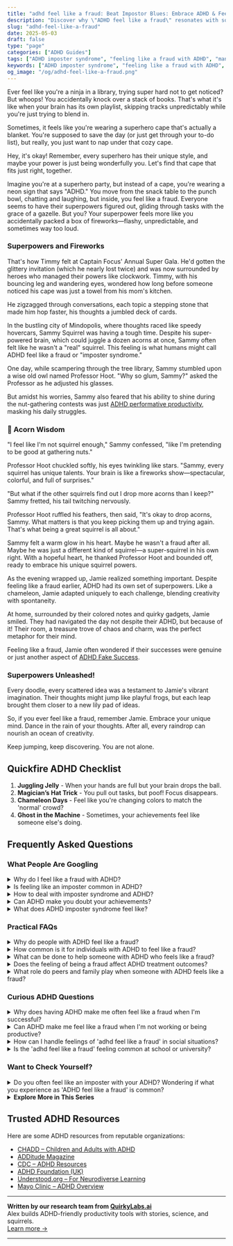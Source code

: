 ```yaml
---
title: "adhd feel like a fraud: Beat Impostor Blues: Embrace ADHD & Feel Genuine!"
description: "Discover why \"ADHD feel like a fraud\" resonates with so many. This cozy, validating blog helps you embrace your unique superhero style with a warm, understanding hug. Feel seen and uplifted with us!"
slug: "adhd-feel-like-a-fraud"
date: 2025-05-03
draft: false
type: "page"
categories: ["ADHD Guides"]
tags: ["ADHD imposter syndrome", "feeling like a fraud with ADHD", "managing ADHD emotions", "ADHD adult coping strategies", "ADHD identity challenges", "embracing ADHD uniqueness", "ADHD social anxiety"]
keywords: ["ADHD imposter syndrome", "feeling like a fraud with ADHD", "managing ADHD emotions", "ADHD adult coping strategies", "ADHD identity challenges", "embracing ADHD uniqueness", "ADHD social anxiety"]
og_image: "/og/adhd-feel-like-a-fraud.png"
---
```


Ever feel like you're a ninja in a library, trying super hard not to get noticed? But whoops! You accidentally knock over a stack of books. That's what it's like when your brain has its own playlist, skipping tracks unpredictably while you're just trying to blend in.

Sometimes, it feels like you're wearing a superhero cape that's actually a blanket. You're supposed to save the day (or just get through your to-do list), but really, you just want to nap under that cozy cape.

Hey, it's okay! Remember, every superhero has their unique style, and maybe your power is just being wonderfully you. Let's find that cape that fits just right, together.

Imagine you're at a superhero party, but instead of a cape, you're wearing a neon sign that says "ADHD." You move from the snack table to the punch bowl, chatting and laughing, but inside, you feel like a fraud. Everyone seems to have their superpowers figured out, gliding through tasks with the grace of a gazelle. But you? Your superpower feels more like you accidentally packed a box of fireworks—flashy, unpredictable, and sometimes way too loud.

### Superpowers and Fireworks

That's how Timmy felt at Captain Focus' Annual Super Gala. He'd gotten the glittery invitation (which he nearly lost twice) and was now surrounded by heroes who managed their powers like clockwork. Timmy, with his bouncing leg and wandering eyes, wondered how long before someone noticed his cape was just a towel from his mom's kitchen.

He zigzagged through conversations, each topic a stepping stone that made him hop faster, his thoughts a jumbled deck of cards.

In the bustling city of Mindopolis, where thoughts raced like speedy hovercars, Sammy Squirrel was having a tough time. Despite his super-powered brain, which could juggle a dozen acorns at once, Sammy often felt like he wasn't a "real" squirrel. This feeling is what humans might call ADHD feel like a fraud or "imposter syndrome."

One day, while scampering through the tree library, Sammy stumbled upon a wise old owl named Professor Hoot. "Why so glum, Sammy?" asked the Professor as he adjusted his glasses.

But amidst his worries, Sammy also feared that his ability to shine during the nut-gathering contests was just [ADHD performative productivity](/pages/adhd-performative-productivity/), masking his daily struggles.

### 🌟 Acorn Wisdom

"I feel like I'm not squirrel enough," Sammy confessed, "like I'm pretending to be good at gathering nuts."

Professor Hoot chuckled softly, his eyes twinkling like stars. "Sammy, every squirrel has unique talents. Your brain is like a fireworks show—spectacular, colorful, and full of surprises."

"But what if the other squirrels find out I drop more acorns than I keep?" Sammy fretted, his tail twitching nervously.

Professor Hoot ruffled his feathers, then said, "It's okay to drop acorns, Sammy. What matters is that you keep picking them up and trying again. That's what being a great squirrel is all about."

Sammy felt a warm glow in his heart. Maybe he wasn't a fraud after all. Maybe he was just a different kind of squirrel—a super-squirrel in his own right. With a hopeful heart, he thanked Professor Hoot and bounded off, ready to embrace his unique squirrel powers.

As the evening wrapped up, Jamie realized something important. Despite feeling like a fraud earlier, ADHD had its own set of superpowers. Like a chameleon, Jamie adapted uniquely to each challenge, blending creativity with spontaneity.

At home, surrounded by their colored notes and quirky gadgets, Jamie smiled. They had navigated the day not despite their ADHD, but because of it! Their room, a treasure trove of chaos and charm, was the perfect metaphor for their mind.

Feeling like a fraud, Jamie often wondered if their successes were genuine or just another aspect of [ADHD Fake Success](/pages/adhd-fake-success/).

### Superpowers Unleashed!

Every doodle, every scattered idea was a testament to Jamie's vibrant imagination. Their thoughts might jump like playful frogs, but each leap brought them closer to a new lily pad of ideas.

So, if you ever feel like a fraud, remember Jamie. Embrace your unique mind. Dance in the rain of your thoughts. After all, every raindrop can nourish an ocean of creativity.

Keep jumping, keep discovering. You are not alone.

## Quickfire ADHD Checklist

1. **Juggling Jelly** - When your hands are full but your brain drops the ball.
2. **Magician’s Hat Trick** - You pull out tasks, but poof! Focus disappears.
3. **Chameleon Days** - Feel like you're changing colors to match the 'normal' crowd?
4. **Ghost in the Machine** - Sometimes, your achievements feel like someone else's doing.

## Frequently Asked Questions



### What People Are Googling

<details><summary>Why do I feel like a fraud with ADHD?</summary><p>Feeling like a fraud, often called "impostor syndrome," is actually quite common among folks with ADHD. This feeling can stem from the challenges of managing varying productivity levels and societal expectations which might not always align well with how ADHD affects you. Remember, your experiences and struggles are valid, even if they're different from what others seem to go through. It's important to acknowledge your own efforts and the unique strengths you bring to the table, despite the hurdles you face along the way.</p></details>
<details><summary>Is feeling like an imposter common in ADHD?</summary><p>Absolutely, feeling like an imposter is quite common among individuals with ADHD. This feeling often stems from a lifetime of experiences where your unique way of processing or approaching tasks might not align with conventional expectations. Remember, ADHD brains are incredibly creative and capable, but they work differently! It's important to acknowledge your achievements and unique strengths, and understand that everyone, ADHD or not, has their own challenges and feelings of doubt at times.</p></details>
<details><summary>How to deal with imposter syndrome and ADHD?</summary><p>Dealing with imposter syndrome alongside ADHD can feel like a double challenge, but remember, you're not alone in this. One effective strategy is to keep a "success journal" where you jot down all your accomplishments, no matter how small they seem. This can help you visually counteract feelings of being a fraud by providing tangible proof of your capabilities. Also, consider breaking tasks into smaller, manageable steps to reduce overwhelm and boost your confidence as you complete each one. Remember, every little success is a step toward recognizing your true value.</p></details>
<details><summary>Can ADHD make you doubt your achievements?</summary><p>Absolutely, it's quite common for individuals with ADHD to experience doubts about their achievements. This often stems from a history of inconsistent performance, where you might excel in some areas but struggle in others, leading to feelings of uncertainty about your abilities. Remember, your achievements are real and valid, even if your ADHD brain tries to convince you otherwise. It’s important to celebrate all your victories, big and small, and recognize the unique strengths you bring to each accomplishment.</p></details>
<details><summary>What does ADHD imposter syndrome feel like?</summary><p>Experiencing ADHD imposter syndrome can feel like you're constantly doubting the legitimacy of your ADHD diagnosis, often wondering if you're just lazy or not trying hard enough compared to others. It's like carrying a little voice that questions whether your struggles are valid or if you're just making excuses. This can feel isolating and overwhelming, as it seems like you're the only one who can't keep up. Just remember, these feelings are quite common, and acknowledging them is a big step towards understanding and managing your ADHD effectively.</p></details>



### Practical FAQs

<details><summary>Why do people with ADHD feel like a fraud?</summary><p>Feeling like a fraud, or experiencing what's often called "impostor syndrome," is common among individuals with ADHD. This often happens because there's a mismatch between their efforts and the outcomes, especially when ADHD-related challenges make tasks harder than they seem to others. People with ADHD might beat themselves up for struggling with things that appear easy for everyone else, leading to feelings of being an impostor. It’s important to remember that ADHD comes with unique strengths as well, and learning to leverage these can help mitigate those feelings of fraudulence.</p></details>
<details><summary>How common is it for individuals with ADHD to feel like a fraud?</summary><p>It's quite common for individuals with ADHD to experience feelings of being a fraud, often described as imposter syndrome. This happens because people with ADHD can struggle with inconsistency in performance — being brilliant one day and struggling the next, which can really lead to doubting one's abilities and achievements. You're not alone in this; many share these feelings, finding themselves wondering if their successes are deserved or just a stroke of luck. Remember, your challenges don’t define your worth or capabilities, and it's okay to seek support and strategies to manage these feelings.</p></details>
<details><summary>What can be done to help someone with ADHD who feels like a fraud?</summary><p>It's really common for folks with ADHD to feel like impostors sometimes—it's like an uninvited guest at a cozy dinner party. One helpful approach is to chat about these feelings with someone who understands, like a friend or a therapist. It can also be really grounding to keep a little journal of your successes, big or small, to remind yourself of the real, tangible contributions you're making. Remember, every little achievement is a testament to your abilities, and you deserve to recognize and celebrate them!</p></details>
<details><summary>Does the feeling of being a fraud affect ADHD treatment outcomes?</summary><p>Absolutely, the feeling of being a fraud, often known as imposter syndrome, can indeed impact the treatment outcomes for someone with ADHD. It’s quite common to doubt oneself or feel like you’re not quite measuring up, especially when you’re juggling ADHD symptoms. These feelings can make it harder to stick to treatment plans or reach out for help, fearing that you might not be taken seriously. Remember, your experiences and challenges are valid, and addressing these feelings as part of your overall approach can really enhance your treatment effectiveness.</p></details>
<details><summary>What role do peers and family play when someone with ADHD feels like a fraud?</summary><p>When someone with ADHD feels like a fraud, often described as imposter syndrome, the support of peers and family becomes incredibly valuable. These key people can offer reassurance and remind them of their genuine achievements and strengths, helping to counter those internal doubts. Peers, who might share similar experiences, can provide understanding and strategies that have worked for them. Meanwhile, family can offer a consistent base of emotional support and encouragement, reinforcing their loved one’s self-worth and capabilities. It’s all about creating a supportive environment that helps challenge those fraudulent feelings with warmth and understanding.</p></details>



### Curious ADHD Questions

<details><summary>Why does having ADHD make me often feel like a fraud when I'm successful?</summary><p>Feeling like a fraud, often referred to as imposter syndrome, is surprisingly common among people with ADHD. This might happen because the ways you’ve learned to achieve success—perhaps through last-minute sprints or unconventional methods—don't always match the typical narratives of how success "should" be achieved. Additionally, the frequent mismatch between your abilities and consistent performance can make your successes feel unearned or just lucky. Rest assured, your success is valid, and your unique approach is simply another way to navigate your path.</p></details>
<details><summary>Can ADHD make me feel like a fraud when I'm not working or being productive?</summary><p>Absolutely, feeling like a fraud when you're not constantly productive is a common experience for those with ADHD, often referred to as "impostor syndrome." This feeling can stem from the inconsistency in productivity that ADHD can create—one day you might accomplish a huge amount, and the next, very little. It's important to remember that your value isn't tied exclusively to your output; you are deserving and worthwhile all the time, not just when you're being productive. Be gentle with yourself and try to embrace the ebbs and flows of your energy and focus.</p></details>
<details><summary>How can I handle feelings of 'adhd feel like a fraud' in social situations?</summary><p>It's quite common to feel like a fraud when you have ADHD, especially in social situations where your symptoms might seem more pronounced. Remember, your feelings are valid, but they don't define your entire reality. A good strategy is to prepare a few conversational topics or questions in advance—this can help you feel more confident and grounded. Also, try to surround yourself with understanding friends who make you feel safe to be yourself. This compassionate environment can really help alleviate those feelings of being an imposter.</p></details>
<details><summary>Is the 'adhd feel like a fraud' feeling common at school or university?</summary><p>Absolutely, the feeling of being a fraud, often called 'impostor syndrome,' is quite common among students with ADHD at both school and university levels. It's really tough when you might be working as hard as you can but still feel like you're not achieving at the same level as your peers, or if you're doing well, you might worry that it's just luck or deception. Remember, your brain works differently, and that’s okay! Embrace your unique strengths and strategies, and remind yourself that everyone's learning journey is different and valid.</p></details>



### Want to Check Yourself?

<details><summary>Do you often feel like an imposter with your ADHD? Wondering if what you experience as 'ADHD feel like a fraud' is common?</summary><p>Absolutely, feeling like an imposter is a common experience among many with ADHD. This feeling can pop up especially when you're doing well or tackling new challenges. It's important to remember that ADHD is diverse in how it affects each person, so your experiences are valid, even if they're different from others'. Be gentle with yourself and recognize that these feelings are a normal part of the journey; you're not alone in this.</p></details>

<script type="application/ld+json">
{
  "@context": "https://schema.org",
  "@type": "FAQPage",
  "mainEntity": [
    {
      "@type": "Question",
      "name": "Why do I feel like a fraud with ADHD?",
      "acceptedAnswer": {
        "@type": "Answer",
        "text": "Feeling like a fraud, often called \"impostor syndrome,\" is actually quite common among folks with ADHD. This feeling can stem from the challenges of managing varying productivity levels and societal expectations which might not always align well with how ADHD affects you. Remember, your experiences and struggles are valid, even if they're different from what others seem to go through. It's important to acknowledge your own efforts and the unique strengths you bring to the table, despite the hurdles you face along the way."
      }
    },
    {
      "@type": "Question",
      "name": "Is feeling like an imposter common in ADHD?",
      "acceptedAnswer": {
        "@type": "Answer",
        "text": "Absolutely, feeling like an imposter is quite common among individuals with ADHD. This feeling often stems from a lifetime of experiences where your unique way of processing or approaching tasks might not align with conventional expectations. Remember, ADHD brains are incredibly creative and capable, but they work differently! It's important to acknowledge your achievements and unique strengths, and understand that everyone, ADHD or not, has their own challenges and feelings of doubt at times."
      }
    },
    {
      "@type": "Question",
      "name": "How to deal with imposter syndrome and ADHD?",
      "acceptedAnswer": {
        "@type": "Answer",
        "text": "Dealing with imposter syndrome alongside ADHD can feel like a double challenge, but remember, you're not alone in this. One effective strategy is to keep a \"success journal\" where you jot down all your accomplishments, no matter how small they seem. This can help you visually counteract feelings of being a fraud by providing tangible proof of your capabilities. Also, consider breaking tasks into smaller, manageable steps to reduce overwhelm and boost your confidence as you complete each one. Remember, every little success is a step toward recognizing your true value."
      }
    },
    {
      "@type": "Question",
      "name": "Can ADHD make you doubt your achievements?",
      "acceptedAnswer": {
        "@type": "Answer",
        "text": "Absolutely, it's quite common for individuals with ADHD to experience doubts about their achievements. This often stems from a history of inconsistent performance, where you might excel in some areas but struggle in others, leading to feelings of uncertainty about your abilities. Remember, your achievements are real and valid, even if your ADHD brain tries to convince you otherwise. It\u2019s important to celebrate all your victories, big and small, and recognize the unique strengths you bring to each accomplishment."
      }
    },
    {
      "@type": "Question",
      "name": "What does ADHD imposter syndrome feel like?",
      "acceptedAnswer": {
        "@type": "Answer",
        "text": "Experiencing ADHD imposter syndrome can feel like you're constantly doubting the legitimacy of your ADHD diagnosis, often wondering if you're just lazy or not trying hard enough compared to others. It's like carrying a little voice that questions whether your struggles are valid or if you're just making excuses. This can feel isolating and overwhelming, as it seems like you're the only one who can't keep up. Just remember, these feelings are quite common, and acknowledging them is a big step towards understanding and managing your ADHD effectively."
      }
    }
  ]
}
</script>
<script type="application/ld+json">
{
  "@context": "https://schema.org",
  "@type": "Article",
  "author": {
    "@type": "Person",
    "name": "QuirkyLabs",
    "url": "https://quirkylabs.ai/about"
  },
  "headline": "adhd feel like a fraud: \"Beat Impostor Blues: Embrace ADHD & Feel Genuine!\"",
  "mainEntityOfPage": "https://blog.quirkylabs.ai/pages/adhd-feel-like-a-fraud/",
  "datePublished": "2025-05-03"
}
</script>
<script type="application/ld+json">
{
  "@context": "https://schema.org",
  "@type": "BreadcrumbList",
  "itemListElement": [
    {
      "@type": "ListItem",
      "position": 1,
      "name": "Home",
      "item": "https://quirkylabs.ai/"
    },
    {
      "@type": "ListItem",
      "position": 2,
      "name": "Blog",
      "item": "https://blog.quirkylabs.ai/"
    },
    {
      "@type": "ListItem",
      "position": 3,
      "name": "adhd feel like a fraud: \"Beat Impostor Blues: Embrace ADHD & Feel Genuine!\"",
      "item": "https://blog.quirkylabs.ai/pages/adhd-feel-like-a-fraud/"
    }
  ]
}
</script>

<details>
<summary><strong>Explore More in This Series</strong></summary>

- [Adhd Why Success Feels Fake](/pages/adhd-why-success-feels-fake/)
- [Adhd Perfectionism](/pages/adhd-perfectionism/)
- [Adhd Secret Anxiety](/pages/adhd-secret-anxiety/)
- [Adhd Validation Hunger](/pages/adhd-validation-hunger/)
- [Adhd Overexplaining Yourself](/pages/adhd-overexplaining-yourself/)
- [Adhd Working Hard To Fit In](/pages/adhd-working-hard-to-fit-in/)
- [Adhd Emotional Collapse](/pages/adhd-emotional-collapse/)
- [Adhd Self Sabotage](/pages/adhd-self-sabotage/)
</details>



## Trusted ADHD Resources

Here are some ADHD resources from reputable organizations:

- [CHADD – Children and Adults with ADHD](https://chadd.org)
- [ADDitude Magazine](https://www.additudemag.com)
- [CDC – ADHD Resources](https://www.cdc.gov/ncbddd/adhd)
- [ADHD Foundation (UK)](https://www.adhdfoundation.org.uk)
- [Understood.org – For Neurodiverse Learning](https://www.understood.org)
- [Mayo Clinic – ADHD Overview](https://www.mayoclinic.org/diseases-conditions/adhd)


---

**Written by our research team from [QuirkyLabs.ai](https://quirkylabs.ai)**  
Alex builds ADHD-friendly productivity tools with stories, science, and squirrels.  
[Learn more →](https://quirkylabs.ai)

---